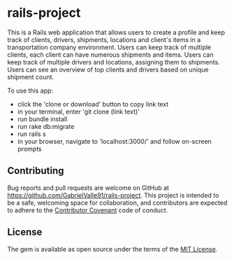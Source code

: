# rails-project

  This is a Rails web application that allows users to create a profile and keep track of clients, drivers, shipments, locations and client's items in a transportation company environment.
  Users can keep track of multiple clients, each client can have numerous shipments and items.
  Users can keep track of multiple drivers and locations, assigning them to shipments.
  Users can see an overview of top clients and drivers based on unique shipment count.

To use this app:
  - click the 'clone or download' button to copy link text
  - in your terminal, enter 'git clone (link text)'
  - run bundle install
  - run rake db:migrate
  - run rails s
  - in your browser, navigate to 'localhost:3000/' and follow on-screen prompts



## Contributing
Bug reports and pull requests are welcome on GitHub at https://github.com/GabrielValle91/rails-project.
This project is intended to be a safe, welcoming space for collaboration, and contributors are expected to adhere to the [Contributor Covenant](http://contributor-covenant.org) code of conduct.

## License
The gem is available as open source under the terms of the [MIT License](https://opensource.org/licenses/MIT).
